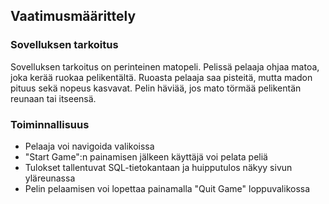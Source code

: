 ## Vaatimusmäärittely

### Sovelluksen tarkoitus

Sovelluksen tarkoitus on perinteinen matopeli. Pelissä pelaaja ohjaa matoa, joka kerää ruokaa pelikentältä. Ruoasta pelaaja saa pisteitä, mutta madon pituus sekä nopeus kasvavat. Pelin häviää, jos mato törmää pelikentän reunaan tai itseensä.

### Toiminnallisuus

- Pelaaja voi navigoida valikoissa
- "Start Game":n painamisen jälkeen käyttäjä voi pelata peliä 
- Tulokset tallentuvat SQL-tietokantaan ja huipputulos näkyy sivun yläreunassa
- Pelin pelaamisen voi lopettaa painamalla "Quit Game" loppuvalikossa



